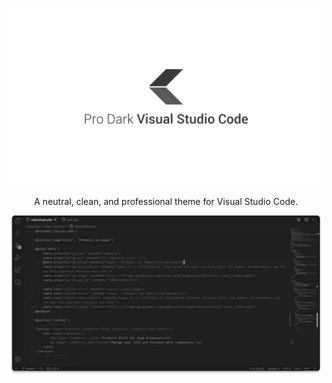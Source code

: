 ![](assets/repository-hero.png)

<p align="center">A neutral, clean, and professional theme for Visual Studio Code.</p>

![](assets/repository-screenshot-1.png)